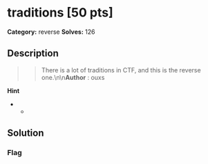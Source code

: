 # traditions [50 pts]

**Category:** reverse
**Solves:** 126

## Description
>> There is a lot of traditions in CTF, and this is the reverse one.\n\n**Author** : ouxs

**Hint**
* -

## Solution

### Flag

